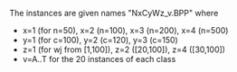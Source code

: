 The instances are given names "NxCyWz_v.BPP" where
* x=1 (for n=50), x=2 (n=100), x=3 (n=200), x=4 (n=500)
* y=1 (for c=100), y=2 (c=120), y=3 (c=150)
* z=1 (for wj from [1,100]), z=2 ([20,100]), z=4 ([30,100])
* v=A..T for the 20 instances of each class 